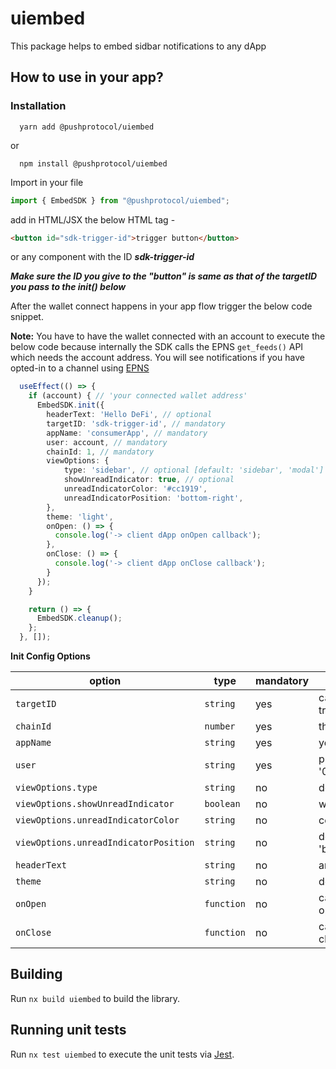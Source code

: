 # uiembed
This package helps to embed sidbar notifications to any dApp

## How to use in your app?

### Installation
```
  yarn add @pushprotocol/uiembed
```
  or
```
  npm install @pushprotocol/uiembed  
```

Import in your file
```typescript
import { EmbedSDK } from "@pushprotocol/uiembed";
```

add in HTML/JSX the below HTML tag -
```html
<button id="sdk-trigger-id">trigger button</button>
```

or any component with the ID ***sdk-trigger-id*** 

***Make sure the ID you give to the "button" is same as that of the targetID you pass to the init() below*** 

After the wallet connect happens in your app flow trigger the below code snippet.

**Note:** You have to have the wallet connected with an account to execute the below code because internally the SDK calls the EPNS `get_feeds()` API which needs the account address. You will see notifications if you have opted-in to a channel using [EPNS](https://staging-app.epns.io/)

```typescript
  useEffect(() => {
    if (account) { // 'your connected wallet address'
      EmbedSDK.init({
        headerText: 'Hello DeFi', // optional
        targetID: 'sdk-trigger-id', // mandatory
        appName: 'consumerApp', // mandatory
        user: account, // mandatory
        chainId: 1, // mandatory
        viewOptions: {
            type: 'sidebar', // optional [default: 'sidebar', 'modal']
            showUnreadIndicator: true, // optional
            unreadIndicatorColor: '#cc1919',
            unreadIndicatorPosition: 'bottom-right',
        },
        theme: 'light',
        onOpen: () => {
          console.log('-> client dApp onOpen callback');
        },
        onClose: () => {
          console.log('-> client dApp onClose callback');
        }
      });
    }

    return () => {
      EmbedSDK.cleanup();
    };
  }, []);
```
**Init Config Options**

| option | type | mandatory | remarks |
| --- | --- | --- | --- |
| `targetID` | `string` | yes | can be any string but has to match the ID given to the trigger button in the HTML/JSX |
| `chainId` | `number` | yes | the chain ID of the blockchain network. by default is 1  |
| `appName` | `string` | yes | your app name e.g. - 'appName'  |
| `user` | `string` | yes | public wallet address e.g. - '0x1434A7882cDD877B458Df5b83c993e9571c65813' |
| `viewOptions.type` | `string` | no | default 'sidebar', can give 'modal'  |
| `viewOptions.showUnreadIndicator` | `boolean` | no | will show the unread indicator  |
| `viewOptions.unreadIndicatorColor` | `string` | no | color for the unread indicator e.g. - '#cc1919'  |
| `viewOptions.unreadIndicatorPosition` | `string` | no | default is 'top-right', other possible options - 'top-left', 'bottom-left', 'bottom-right'  |
| `headerText` | `string` | no | any header text  |
| `theme` | `string` | no | default is 'light', can give 'dark'  |
| `onOpen` | `function` | no | callback you want to trigger when the modal/sidebar opens  |
| `onClose` | `function` | no | callback you want to trigger when the modal/sidebar closes  |


## Building

Run `nx build uiembed` to build the library.

## Running unit tests

Run `nx test uiembed` to execute the unit tests via [Jest](https://jestjs.io).
